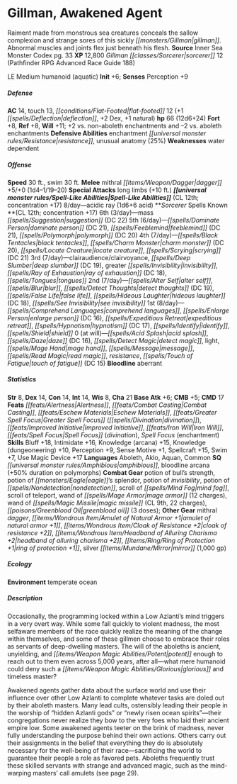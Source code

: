 ﻿---
cssclass: [monsters]
title1: Gillman, Awakened Agent
desc_short: Raiment made from monstrous sea creatures conceals the sallow complexion
  and strange sores of this sickly gillman. Abnormal muscles and joints flex just
  beneath his flesh.
title2: Awakened Agent
CR: 11
sources:
- name: Inner Sea Monster Codex
  page: 33
  link: http://paizo.com/products/btpy9elc?Pathfinder-Campaign-Setting-Inner-Sea-Monster-Codex
XP: 12800
race: Gillman
classes:
- sorcerer 12 (Pathfinder RPG Advanced Race Guide 188)
alignment: LE
size: Medium
type: humanoid
subtypes:
- aquatic
initiative:
  bonus: 6
AC:
  AC: 14
  touch: 13
  flat_footed: 12
  components:
    deflection: 1
    dex: 2
    natural: 1
HP:
  HP: 66
  long: 12d6+24
saves:
  fort: 8
  ref: 8
  will: 11
  other: +2 vs. non-aboleth enchantments and -2 vs. aboleth enchantments
defensive_abilities:
- enchantment resistance
- unusual anatomy (25%)
weaknesses:
- water dependent
speeds:
  base: 30
  swim: 30
attacks:
  melee:
  - - text: mithral dagger +5/+0 (1d4-1/19-20)
      entries:
      - - damage: 1d4-1
          crit_range: 19-20
      attack: mithral dagger
      bonus:
      - 5
      - 0
  special:
  - long limbs (+10 ft.)
spell_like_abilities:
  entries:
  - name: acidic ray
    source: default
    freq: 8/day
    other: 1d6+6 acid
  sources:
  - name: default
    CL: 12
    concentration: 17
spells:
  entries:
  - name: mass suggestion
    source: Sorcerer
    level: 6
    DC: 22
  - name: dominate person
    source: Sorcerer
    level: 5
    DC: 21
  - name: feeblemind
    source: Sorcerer
    level: 5
    DC: 21
  - name: polymorph
    source: Sorcerer
    level: 5
    DC: 20
  - name: black tentacles
    source: Sorcerer
    level: 4
  - name: charm monster
    source: Sorcerer
    level: 4
    DC: 20
  - name: locate creature
    source: Sorcerer
    level: 4
  - name: scrying
    source: Sorcerer
    level: 4
    DC: 21
  - name: clairaudience/clairvoyance
    source: Sorcerer
    level: 3
  - name: deep slumber
    source: Sorcerer
    level: 3
    DC: 19
  - name: greater invisibility
    source: Sorcerer
    level: 3
  - name: ray of exhaustion
    source: Sorcerer
    level: 3
    DC: 18
  - name: tongues
    source: Sorcerer
    level: 3
  - name: alter self
    source: Sorcerer
    level: 2
  - name: blur
    source: Sorcerer
    level: 2
  - name: detect thoughts
    source: Sorcerer
    level: 2
    DC: 19
  - name: false life
    source: Sorcerer
    level: 2
  - name: hideous laughter
    source: Sorcerer
    level: 2
    DC: 18
  - name: see invisibility
    source: Sorcerer
    level: 2
  - name: comprehend languages
    source: Sorcerer
    level: 1
  - name: enlarge person
    source: Sorcerer
    level: 1
    DC: 16
  - name: expeditious retreat
    source: Sorcerer
    level: 1
  - name: hypnotism
    source: Sorcerer
    level: 1
    DC: 17
  - name: identify
    source: Sorcerer
    level: 1
  - name: shield
    source: Sorcerer
    level: 1
  - name: acid splash
    source: Sorcerer
    level: 0
  - name: daze
    source: Sorcerer
    level: 0
    DC: 16
  - name: detect magic
    source: Sorcerer
    level: 0
  - name: light
    source: Sorcerer
    level: 0
  - name: mage hand
    source: Sorcerer
    level: 0
  - name: message
    source: Sorcerer
    level: 0
  - name: read magic
    source: Sorcerer
    level: 0
  - name: resistance
    source: Sorcerer
    level: 0
  - name: touch of fatigue
    source: Sorcerer
    level: 0
    DC: 15
  sources:
  - name: Sorcerer
    type: known
    CL: 12
    concentration: 17
    slots:
      6: 3
      5: 6
      4: 7
      3: 7
      2: 7
      1: 8
      0: at-will
    bloodline: aberrant
ability_scores:
  STR: 8
  DEX: 14
  CON: 14
  INT: 14
  WIS: 8
  CHA: 21
BAB: 6
CMB: 5
CMD: 17
feats:
- name: Alertness
- name: Combat Casting
- name: Eschew Materials
- name: Greater Spell Focus (divination)
- name: Improved Initiative
- name: Iron Will
- name: Spell Focus (divination)
- name: Spell Focus (enchantment)
skills:
  Bluff: 18
  Intimidate: 16
  Knowledge (arcana): 15
  Knowledge (dungeoneering): 10
  Perception: 9
  Sense Motive: 1
  Spellcraft: 15
  Swim: 7
  Use Magic Device: 17
languages:
- Aboleth
- Aklo
- Aquan
- Common
special_qualities:
- amphibious
- bloodline arcana (+50% duration on polymorphs)
gear:
  combat:
  - potion of bull's strength
  - potion of eagle's splendor
  - potion of invisibility
  - potion of nondetection
  - scroll of mind fog
  - scroll of teleport
  - wand of mage armor (12 charges)
  - wand of magic missile (CL 9th, 22 charges)
  - greenblood oil (3 doses)
  other:
  - mithral dagger
  - amulet of natural armor +1
  - cloak of resistance +2
  - headband of alluring charisma +2
  - ring of protection +1
  - silver mirror (1,000 gp)
ecology:
  environment: temperate ocean
desc_long: |-
  Occasionally, the programming locked within a Low Azlanti's mind triggers in a very overt way. While some fall quickly to violent madness, the most selfaware members of the race quickly realize the meaning of the change within themselves, and some of these gillmen choose to embrace their roles as servants of deep-dwelling masters. The will of the aboleths is ancient, unyielding, and potent enough to reach out to them even across 5,000 years, after all-what mere humanoid could deny such a glorious and timeless master?

  Awakened agents gather data about the surface world and use their influence over other Low Azlanti to complete whatever tasks are doled out by their aboleth masters. Many lead cults, ostensibly leading their people in the worship of “hidden Azlanti gods” or “newly risen ocean spirits”-their congregations never realize they bow to the very foes who laid their ancient empire low. Some awakened agents teeter on the brink of madness, never fully understanding the purpose behind their own actions. Others carry out their assignments in the belief that everything they do is absolutely necessary for the well-being of their race-sacrificing the world to guarantee their people a role as favored pets. Aboleths frequently trust these skilled servants with strange and advanced magic, such as the mind-warping masters' call amulets (see page 29).

---

# Gillman, Awakened Agent
Raiment made from monstrous sea creatures conceals the sallow complexion and strange sores of this sickly _[[monsters/Gillman|gillman]]_. Abnormal muscles and joints flex just beneath his flesh.
**Source** Inner Sea Monster Codex pg. 33
**XP** 12,800
_Gillman_ _[[classes/Sorcerer|sorcerer]]_ 12 (Pathfinder RPG Advanced Race Guide 188)

LE Medium humanoid (aquatic)
**Init** +6; **Senses** Perception +9

##### Defense

**AC** 14, touch 13, _[[conditions/Flat-Footed|flat-footed]]_ 12 (+1 _[[spells/Deflection|deflection]]_, +2 Dex, +1 natural)
**hp** 66 (12d6+24)
**Fort** +8, **Ref** +8, **Will** +11; +2 vs. non-aboleth enchantments and –2 vs. aboleth enchantments
**Defensive Abilities** enchantment _[[universal monster rules/Resistance|resistance]]_, unusual anatomy (25%)
**Weaknesses** water dependent

##### Offense
**Speed** 30 ft., swim 30 ft.
**Melee** mithral _[[items/Weapon/Dagger|dagger]]_ +5/+0 (1d4–1/19–20)
**Special Attacks** long limbs (+10 ft.)
**_[[universal monster rules/Spell-Like Abilities|Spell-Like Abilities]]_** (CL 12th; concentration +17)
8/day—acidic ray (1d6+6 acid)
**_Sorcerer_ Spells Known **(CL 12th; concentration +17)
6th (3/day)—mass _[[spells/Suggestion|suggestion]]_ (DC 22)
5th (6/day)—_[[spells/Dominate Person|dominate person]]_ (DC 21), _[[spells/Feeblemind|feeblemind]]_ (DC 21), _[[spells/Polymorph|polymorph]]_ (DC 20)
4th (7/day)—_[[spells/Black Tentacles|black tentacles]]_, _[[spells/Charm Monster|charm monster]]_ (DC 20), _[[spells/Locate Creature|locate creature]]_, _[[spells/Scrying|scrying]]_ (DC 21)
3rd (7/day)—clairaudience/clairvoyance, _[[spells/Deep Slumber|deep slumber]]_ (DC 19), greater _[[spells/Invisibility|invisibility]]_, _[[spells/Ray of Exhaustion|ray of exhaustion]]_ (DC 18), _[[spells/Tongues|tongues]]_
2nd (7/day)—_[[spells/Alter Self|alter self]]_, _[[spells/Blur|blur]]_, _[[spells/Detect Thoughts|detect thoughts]]_ (DC 19), _[[spells/False Life|false life]]_, _[[spells/Hideous Laughter|hideous laughter]]_ (DC 18), _[[spells/See Invisibility|see invisibility]]_
1st (8/day)—_[[spells/Comprehend Languages|comprehend languages]]_, _[[spells/Enlarge Person|enlarge person]]_ (DC 16), _[[spells/Expeditious Retreat|expeditious retreat]]_, _[[spells/Hypnotism|hypnotism]]_ (DC 17), _[[spells/Identify|identify]]_, _[[spells/Shield|shield]]_
0 (at will)—_[[spells/Acid Splash|acid splash]]_, _[[spells/Daze|daze]]_ (DC 16), _[[spells/Detect Magic|detect magic]]_, light, _[[spells/Mage Hand|mage hand]]_, _[[spells/Message|message]]_, _[[spells/Read Magic|read magic]]_, _resistance_, _[[spells/Touch of Fatigue|touch of fatigue]]_ (DC 15)
**Bloodline** aberrant

##### Statistics
**Str** 8, **Dex** 14, **Con** 14, **Int** 14, **Wis** 8, **Cha** 21
**Base Atk** +6; **CMB** +5; **CMD** 17
**Feats** _[[feats/Alertness|Alertness]]_, _[[feats/Combat Casting|Combat Casting]]_, _[[feats/Eschew Materials|Eschew Materials]]_, _[[feats/Greater Spell Focus|Greater Spell Focus]]_ (_[[spells/Divination|divination]]_), _[[feats/Improved Initiative|Improved Initiative]]_, _[[feats/Iron Will|Iron Will]]_, _[[feats/Spell Focus|Spell Focus]]_ (_divination_), _Spell Focus_ (enchantment)
**Skills** Bluff +18, Intimidate +16, Knowledge (arcana) +15, Knowledge (dungeoneering) +10, Perception +9, Sense Motive +1, Spellcraft +15, Swim +7, Use Magic Device +17
**Languages** Aboleth, Aklo, Aquan, Common
**SQ** _[[universal monster rules/Amphibious|amphibious]]_, bloodline arcana (+50% duration on polymorphs)
**Combat Gear** potion of bull’s strength, potion of _[[monsters/Eagle|eagle]]_’s splendor, potion of _invisibility_, potion of _[[spells/Nondetection|nondetection]]_, scroll of _[[spells/Mind Fog|mind fog]]_, scroll of teleport, wand of _[[spells/Mage Armor|mage armor]]_ (12 charges), wand of _[[spells/Magic Missile|magic missile]]_ (CL 9th, 22 charges), _[[poisons/Greenblood Oil|greenblood oil]]_ (3 doses); **Other Gear** mithral _dagger_, _[[items/Wondrous Item/Amulet of Natural Armor +1|amulet of natural armor +1]]_, _[[items/Wondrous Item/Cloak of _Resistance_ +2|cloak of _resistance_ +2]]_, _[[items/Wondrous Item/Headband of Alluring Charisma +2|headband of alluring charisma +2]]_, _[[items/Ring/Ring of Protection +1|ring of protection +1]]_, silver _[[items/Mundane/Mirror|mirror]]_ (1,000 gp)

##### Ecology

**Environment** temperate ocean

##### Description

Occasionally, the programming locked within a Low Azlanti’s mind triggers in a very overt way. While some fall quickly to violent madness, the most selfaware members of the race quickly realize the meaning of the change within themselves, and some of these gillmen choose to embrace their roles as servants of deep-dwelling masters. The will of the aboleths is ancient, unyielding, and _[[items/Weapon Magic Abilities/Potent|potent]]_ enough to reach out to them even across 5,000 years, after all—what mere humanoid could deny such a _[[items/Weapon Magic Abilities/Glorious|glorious]]_ and timeless master?

Awakened agents gather data about the surface world and use their influence over other Low Azlanti to complete whatever tasks are doled out by their aboleth masters. Many lead cults, ostensibly leading their people in the worship of “hidden Azlanti gods” or “newly risen ocean spirits”—their congregations never realize they bow to the very foes who laid their ancient empire low. Some awakened agents teeter on the brink of madness, never fully understanding the purpose behind their own actions. Others carry out their assignments in the belief that everything they do is absolutely necessary for the well-being of their race—sacrificing the world to guarantee their people a role as favored pets. Aboleths frequently trust these skilled servants with strange and advanced magic, such as the mind-warping masters’ call amulets (see page 29).